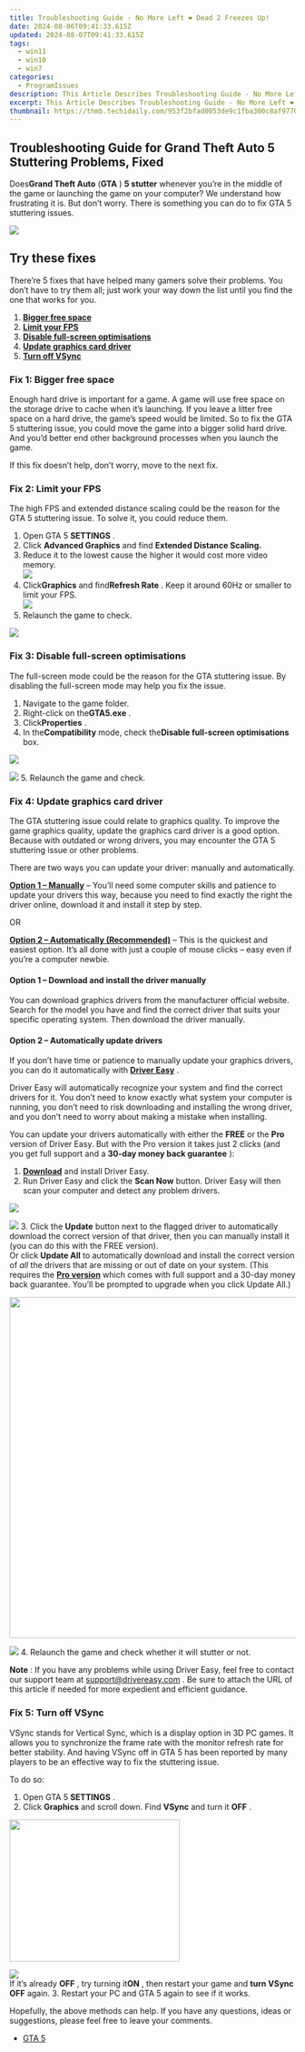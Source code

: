 ```yaml
---
title: Troubleshooting Guide - No More Left ❤️ Dead 2 Freezes Up!
date: 2024-08-06T09:41:33.615Z
updated: 2024-08-07T09:41:33.615Z
tags:
  - win11
  - win10
  - win7
categories:
  - ProgramIssues
description: This Article Describes Troubleshooting Guide - No More Left ❤️ Dead 2 Freezes Up!
excerpt: This Article Describes Troubleshooting Guide - No More Left ❤️ Dead 2 Freezes Up!
thumbnail: https://thmb.techidaily.com/953f2bfad0053de9c1fba300c8af977033f308f5e7891f6b783242dd563fe50d.jpg
---
```


## Troubleshooting Guide for Grand Theft Auto 5 Stuttering Problems, Fixed

Does**Grand Theft Auto** (**GTA** ) **5 stutter**  whenever you’re in the middle of the game or launching the game on your computer? We understand how frustrating it is. But don’t worry. There is something you can do to fix GTA 5 stuttering issues.

<!-- affiliate ads begin -->
<a href="https://shop.mondly.com/affiliate.php?ACCOUNT=ATISTUDI&AFFILIATE=108875&PATH=https%3A%2F%2Fwww.mondly.com%3FAFFILIATE%3D108875%26RESOURCE%3D%2BGeneral%2B970x90%2B"><img src="https://secure.avangate.com/images/merchant/69c418c33ec2e1a4267fa9bb77fa1428/general-970x90.gif" border="0"></a>
<!-- affiliate ads end -->
## Try these fixes

 There’re 5 fixes that have helped many gamers solve their problems. You don’t have to try them all; just work your way down the list until you find the one that works for you.

1. [**Bigger free space**](https://tools.techidaily.com/drivereasy/download/)
2. [**Limit your FPS**](https://tools.techidaily.com/drivereasy/download/)
3. [**Disable full-screen optimisations**](https://tools.techidaily.com/drivereasy/download/)
4. [**Update graphics card driver**](https://tools.techidaily.com/drivereasy/download/)
5. [**Turn off VSync**](https://tools.techidaily.com/drivereasy/download/)

### Fix 1: Bigger free space

 Enough hard drive is important for a game. A game will use free space on the storage drive to cache when it’s launching. If you leave a litter free space on a hard drive, the game’s speed would be limited. So to fix the GTA 5 stuttering issue, you could move the game into a bigger solid hard drive. And you’d better end other background processes when you launch the game.

 If this fix doesn’t help, don’t worry, move to the next fix.

### Fix 2: Limit your FPS

 The high FPS and extended distance scaling could be the reason for the GTA 5 stuttering issue. To solve it, you could reduce them.

1. Open GTA 5 **SETTINGS** .
2. Click **Advanced Graphics** and find **Extended Distance Scaling.**
3. Reduce it to the lowest cause the higher it would cost more video memory.  
![](https://images.drivereasy.com/wp-content/uploads/2019/10/close.jpg)
4. Click**Graphics** and find**Refresh Rate** . Keep it around 60Hz or smaller to limit your FPS.  
![](https://images.drivereasy.com/wp-content/uploads/2019/10/refresh.jpg)
5. Relaunch the game to check.

<!-- affiliate ads begin -->
<a href="https://shop.systoolsgroup.com/affiliate.php?ACCOUNT=SYSTOOBY&AFFILIATE=108875&PATH=https%3A%2F%2Fwww.systoolsgroup.com%3FAFFILIATE%3D108875%26RESOURCE%3D%2BSysTools%2BOutlook%2BRecovery"><img src="https://www.systoolsgroup.com/box/outlook-recovery.png" border="0"></a>
<!-- affiliate ads end -->
### Fix 3: Disable full-screen optimisations

 The full-screen mode could be the reason for the GTA stuttering issue. By disabling the full-screen mode may help you fix the issue.

1. Navigate to the game folder.
2. Right-click on the**GTA5.exe** .
3. Click**Properties** .
4. In the**Compatibility** mode, check the**Disable full-screen optimisations** box.  
<!-- affiliate ads begin -->
<a href="https://secure.2checkout.com/order/checkout.php?PRODS=4620780&QTY=1&AFFILIATE=108875&CART=1"><img src="https://secure.avangate.com/images/merchant/07dd4d5a72f5740ef0f035f201951476/728__90banner.jpg" border="0"></a>
<!-- affiliate ads end -->
![](https://images.drivereasy.com/wp-content/uploads/2019/10/full.jpg)
5. Relaunch the game and check.

### Fix 4: Update graphics card driver

 The GTA stuttering issue could relate to graphics quality. To improve the game graphics quality, update the graphics card driver is a good option. Because with outdated or wrong drivers, you may encounter the GTA 5 stuttering issue or other problems.

 There are two ways you can update your driver: manually and automatically.

**[Option 1 – Manually](https://tools.techidaily.com/drivereasy/download/)**  – You’ll need some computer skills and patience to update your drivers this way, because you need to find exactly the right the driver online, download it and install it step by step.

OR

**[Option 2 – Automatically (Recommended)](https://www.drivereasy.com/knowledge/fixed-grand-theft-auto-vgta-5-stuttering/#op2)**  – This is the quickest and easiest option. It’s all done with just a couple of mouse clicks – easy even if you’re a computer newbie.

#### **Option 1 –** **Download and install the driver manually**

 You can download graphics drivers from the manufacturer official website. Search for the model you have and find the correct driver that suits your specific operating system. Then download the driver manually.

#### **Option 2 – Automatically update drivers**

 If you don’t have time or patience to manually update your graphics drivers, you can do it automatically with **[Driver Easy](https://tools.techidaily.com/drivereasy/download/)**  .

 Driver Easy will automatically recognize your system and find the correct drivers for it. You don’t need to know exactly what system your computer is running, you don’t need to risk downloading and installing the wrong driver, and you don’t need to worry about making a mistake when installing.

 You can update your drivers automatically with either the **FREE** or the **Pro** version of Driver Easy. But with the Pro version it takes just 2 clicks (and you get full support and a **30-day money back guarantee** ):

1. **[Download](https://tools.techidaily.com/drivereasy/download/)**  and install Driver Easy.
2. Run Driver Easy and click the **Scan Now** button. Driver Easy will then scan your computer and detect any problem drivers.  
<!-- affiliate ads begin -->
<a href="https://store.nero.com/order/checkout.php?PRODS=42570605&QTY=1&AFFILIATE=108875&CART=1"><img src="http://cdnwww.nero.com/nero-com-wAssets/img/banners/2023/usbXcopy/Nero_USB_x_copy_Screen_2.png" border="0"></a>
<!-- affiliate ads end -->
![](https://images.drivereasy.com/wp-content/uploads/2019/08/NVIDIA-18.jpg)
3. Click the **Update**  button next to the flagged driver to automatically download the correct version of that driver, then you can manually install it (you can do this with the FREE version).  
 Or click **Update All** to automatically download and install the correct version of _all_ the drivers that are missing or out of date on your system. (This requires the **[Pro version](https://tools.techidaily.com/drivereasy/download/)**  which comes with full support and a 30-day money back guarantee. You’ll be prompted to upgrade when you click Update All.)  
<!-- affiliate ads begin -->
<a href="https://appsumo.8odi.net/c/5597632/2087394/7443" target="_top" id="2087394"><img src="//a.impactradius-go.com/display-ad/7443-2087394" border="0" alt="" width="1200" height="600"/></a><img height="0" width="0" src="https://appsumo.8odi.net/i/5597632/2087394/7443" style="position:absolute;visibility:hidden;" border="0" />
<!-- affiliate ads end -->
![](https://images.drivereasy.com/wp-content/uploads/2019/08/NVIDIA-Geoforce.jpg)
4. Relaunch the game and check whether it will stutter or not.

**Note** : If you have any problems while using Driver Easy, feel free to contact our support team at [support@drivereasy.com](https://tools.techidaily.com/drivereasy/download/) .
 Be sure to attach the URL of this article if needed for more expedient and efficient guidance.

### Fix 5: Turn off VSync

 VSync stands for Vertical Sync, which is a display option in 3D PC games. It allows you to synchronize the frame rate with the monitor refresh rate for better stability. And having VSync off in GTA 5 has been reported by many players to be an effective way to fix the stuttering issue.

To do so:

1. Open GTA 5 **SETTINGS** .
2. Click **Graphics** and scroll down. Find **VSync** and turn it **OFF** .  
<!-- affiliate ads begin -->
<a href="https://imp.i357552.net/c/5597632/863039/11832" target="_top" id="863039"><img src="//a.impactradius-go.com/display-ad/11832-863039" border="0" alt="" width="300" height="250"/></a>
<!-- affiliate ads end -->
![](https://images.drivereasy.com/wp-content/uploads/2019/10/off.jpg)  
 If it’s already **OFF** , try turning it**ON** , then restart your game and **turn VSync** **OFF** again.
3. Restart your PC and GTA 5 again to see if it works.

 Hopefully, the above methods can help. If you have any questions, ideas or suggestions, please feel free to leave your comments.

* [GTA 5](https://tools.techidaily.com/drivereasy/download/)

<ins class="adsbygoogle"
     style="display:block"
     data-ad-format="autorelaxed"
     data-ad-client="ca-pub-7571918770474297"
     data-ad-slot="1223367746"></ins>



<ins class="adsbygoogle"
     style="display:block"
     data-ad-client="ca-pub-7571918770474297"
     data-ad-slot="8358498916"
     data-ad-format="auto"
     data-full-width-responsive="true"></ins>
